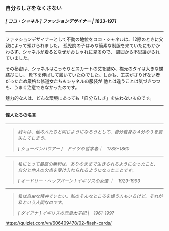 ### 自分らしさをなくさない

##### [ ココ・シャネル ] ファッションデザイナー  | 1833-1971

---

ファッションデザイナーとして不動の地位をココ・シャネルは、12際のときに父親によって預けられました。
孤児院の子はみな簡素な制服を来ていたにもかかわらず、シャネルが着るとなぜかおしゃれに見るので、
周囲から不思議がられていました。

その秘密は、シャネルはこっそりとスカートの丈を詰め、襟元のタイは大きな蝶結びにし、
靴下を伸ばして履いていたのでした。しかも、工夫がさりげない者だったため厳格な修道女たちもシャネルの服装が
他とは違うことは気づきつつも、うまく注意できなかったのです。

魅力的な人は、どんな環境にあっても「自分らしさ」を失わないものです。

---

#### 偉人たちの名言

---

> *我々は、他の人たちと同じようになろうとして、自分自身お４分の３を喪失してしまう。*
>
> *[ ショーペンハウアー ]　ドイツの哲学者｜　1788−1860*

---

> *私にとって最高の勝利は、ありのままで生きられるようになったこと、
自分と他人の欠点を受け入れられるようになったことです。*
>
> *[ オードリー・ヘップバーン ] イギリスの女優 ｜　1929-1993*

---

> *私は自由な精神でいたい。私のそんなところを嫌う人もいるけど、それが私という人間なのです。*
>
> *[ ダイアナ ] イギリスの元皇太子妃 |　1961-1997*

https://quizlet.com/vn/606409478/02-flash-cards/



